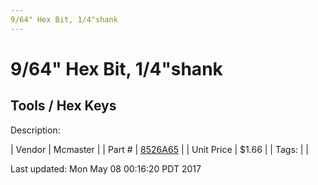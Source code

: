 ```yaml
---
9/64" Hex Bit, 1/4"shank
---
```

# 9/64" Hex Bit, 1/4"shank
## Tools / Hex Keys
Description: 	 

| Vendor | Mcmaster | 
| Part # | [8526A65](https://www.mcmaster.com/#8526A65) | 
| Unit Price | $1.66 | 
| Tags: |  | 

Last updated: Mon May 08 00:16:20 PDT 2017